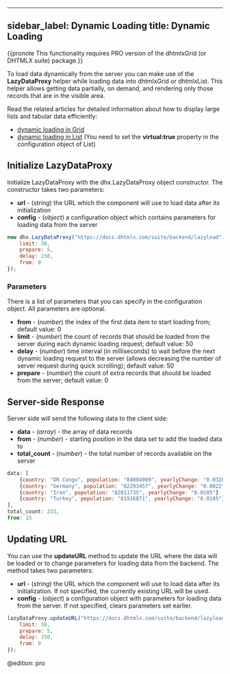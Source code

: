 
---
sidebar_label: Dynamic Loading
title: Dynamic Loading
---          

{{pronote This functionality requires PRO version of the dhtmlxGrid (or DHTMLX suite) package.}}

To load data dynamically from the server you can make use of the **LazyDataProxy** helper while loading data into dhtmlxGrid or dhtmlxList. 
This helper allows getting data partially, on demand, and rendering only those records that are in the visible area.

Read the related articles for detailed information about how to display large lists and tabular data efficiently:

- [dynamic loading in Grid](grid/data_loading.md#dynamicloading)
- [dynamic loading in List](list/load_data.md#dynamicloading) (You need to set the **virtual:true** property in the configuration object of List) 

Initialize LazyDataProxy
---------------------------

Initialize LazyDataProxy with the dhx.LazyDataProxy object constructor. The constructor takes two parameters:

- **url** - (*string*) the URL which the component will use to load data after its initialization
- **config** - (*object*) a configuration object which contains parameters for loading data from the server

~~~js
new dhx.LazyDataProxy("https://docs.dhtmlx.com/suite/backend/lazyload", {
    limit: 30,
    prepare: 5,
    delay: 150,
    from: 0
});
~~~

### Parameters

There is a list of parameters that you can specify in the configuration object. All parameters are optional.

- **from** - (*number*) the index of the first data item to start loading from; default value: 0
- **limit** - (*number*) the count of records that should be loaded from the server during each dynamic loading request; default value: 50
- **delay** - (*number*) time interval (in milliseconds) to wait before the next dynamic loading request to the server (allows decreasing the number of server request during quick scrolling); default value: 50
- **prepare** - (*number*) the count of extra records that should be loaded from the server; default value: 0

Server-side Response
-------------------------

Server side will send the following data to the client side:

- **data** - (*array*) - the array of data records
- **from** - (*number*) - starting position in the data set to add the loaded data to
- **total_count** - (*number*) - the total number of records available on the server

~~~js
data: [
	{country: "DR Congo", population: "84004989", yearlyChange: "0.0328"}
	{country: "Germany", population: "82293457", yearlyChange: "0.0022"}
	{country: "Iran", population: "82011735", yearlyChange: "0.0105"}
	{country: "Turkey", population: "81916871", yearlyChange: "0.0145"}
], 
total_count: 233,
from: 15
~~~

Updating URL
---------------

You can use the **updateURL** method to update the URL where the data will be loaded or to change parameters for loading data from the backend. The method takes two parameters:

- **url** - (*string*) the URL which the component will use to load data after its initialization. If not specified, the currently existing URL will be used.
- **config** - (*object*) a configuration object with parameters for loading data from the server. If not specified, clears parameters set earlier.

~~~js
lazyDataProxy.updateURL("https://docs.dhtmlx.com/suite/backend/lazyload", {
    limit: 30,
    prepare: 5,
    delay: 150,
    from: 0
});
~~~


@edition: pro